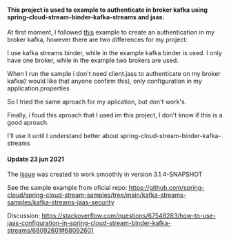 #### This project is used to example to authenticate in broker kafka using spring-cloud-stream-binder-kafka-streams and jaas.

At first moment, I followed [this](https://github.com/JacsonF/spring-cloud-stream-samples/tree/main/multi-binder-samples/kafka-multi-binder-jaas) example to create an authentication in my broker kafka, however there are two differences for my project:

I use kafka streams binder, while in the example kafka binder is used.
I only have one broker, while in the example two brokers are used.

When I run the sample i don't need client.jass to authenticate on my broker kafka(I would like that anyone confirm this), only configuration
in my application.properties

So I tried the same aproach for my aplication, but don't work's.

Finally, i foud this aproach that I used im this project, I don't know if this is a good aproach.

I'll use it until I understand better about spring-cloud-stream-binder-kafka-streams

#### Update 23 jun 2021

The [Issue](https://github.com/spring-cloud/spring-cloud-stream-binder-kafka/issues/1092) was created to work smoothly in version 3.1.4-SNAPSHOT

See the sample example from oficial repo: https://github.com/spring-cloud/spring-cloud-stream-samples/tree/main/kafka-streams-samples/kafka-streams-jaas-security

Discussion:
https://stackoverflow.com/questions/67548283/how-to-use-jaas-configuration-in-spring-cloud-stream-binder-kafka-streams/68092601#68092601

